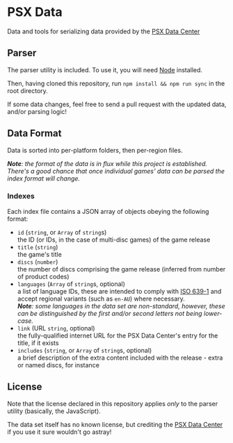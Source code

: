 # PSX Data

Data and tools for serializing data provided by the [PSX Data Center](https://psxdatacenter.com)

## Parser

The parser utility is included. To use it, you will need [Node](https://nodejs.org) installed.

Then, having cloned this repository, run `npm install && npm run sync` in the root directory.

If some data changes, feel free to send a pull request with the updated data, and/or parsing logic!

## Data Format

Data is sorted into per-platform folders, then per-region files.

_**Note**: the format of the data is in flux while this project is established. There's a good chance that once individual games' data can be parsed the index format will change._

### Indexes

Each index file contains a JSON array of objects obeying the following format:

* `id` (`string`, or `Array` of `string`s)  
  the ID (or IDs, in the case of multi-disc games) of the game release
* `title` (`string`)  
  the game's title
* `discs` (`number`)  
  the number of discs comprising the game release (inferred from number of product codes)
* `languages` (`Array` of `string`s, optional)  
  a list of language IDs, these are intended to comply with [ISO 639-1](https://en.wikipedia.org/wiki/ISO_639-1) and accept regional variants (such as `en-AU`) where necessary.  
  _**Note**: some languages in the data set are non-standard, however, these can be distinguished by the first and/or second letters not being lower-case._
* `link` (URL `string`, optional)  
  the fully-qualified internet URL for the PSX Data Center's entry for the title, if it exists
* `includes` (`string`, or `Array` of `string`s, optional)  
  a brief description of the extra content included with the release - extra or named discs, for instance

## License

Note that the license declared in this repository applies _only_ to the parser utility (basically, the JavaScript).

The data set itself has no known license, but crediting the [PSX Data Center](https://psxdatacenter.com) if you use it sure wouldn't go astray!
